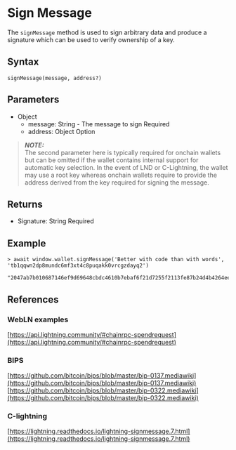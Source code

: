 # Sign Message 

The `signMessage` method is used to sign arbitrary data and produce a signature which can be used to verify ownership of a key.

## Syntax

```
signMessage(message, address?)
```

## Parameters
  - Object
    - message: String - The message to sign <span class="badge">Required</span>
    - address: Object <span class="badge">Option</span>

> **_NOTE:_**  
  The second parameter here is typically required for onchain wallets but can be omitted if the wallet contains internal support for automatic key selection. In the event of LND or C-Lightning, the wallet may use a root key whereas onchain wallets require to provide the address derived from the key required for signing the message.

## Returns

- Signature: String <span class="badge">Required</span>

## Example

```
> await window.wallet.signMessage('Better with code than with words', 'tb1qqwn2dp8mundc6mf3xt4c8puqakk0vrcgzdayq2')

"2047ab7b010687146ef9d69648cbdc4610b7ebaf6f21d7255f2113fe87b24d4b4264eef980d21f29d3ba81b369e41bf532b1292021af16c6773187c34d090b7efb"
```

## References

### WebLN examples
[https://api.lightning.community/#chainrpc-spendrequest](https://api.lightning.community/#chainrpc-spendrequest)

### BIPS

[https://github.com/bitcoin/bips/blob/master/bip-0137.mediawiki](https://github.com/bitcoin/bips/blob/master/bip-0137.mediawiki)
[https://github.com/bitcoin/bips/blob/master/bip-0322.mediawiki](https://github.com/bitcoin/bips/blob/master/bip-0322.mediawiki)

### C-lightning
[https://lightning.readthedocs.io/lightning-signmessage.7.html](https://lightning.readthedocs.io/lightning-signmessage.7.html)